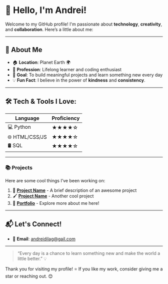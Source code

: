 # 👋 Hello, I'm Andrei! 

Welcome to my GitHub profile! I'm passionate about **technology**, **creativity**, and **collaboration**. Here’s a little about me:

---

## 🌟 About Me

- 🏠 **Location**: Planet Earth 🌍
- 💼 **Profession**: Lifelong learner and coding enthusiast
- 🎯 **Goal**: To build meaningful projects and learn something new every day
- 💡 **Fun Fact**: I believe in the power of **kindness** and **consistency**.

---

## 🛠️ Tech & Tools I Love:

| Language | Proficiency |
|----------|-------------|
| 💻 Python | ★★★★☆      |
| 🌐 HTML/CSS/JS | ★★★★☆ |
| 🛢️ SQL | ★★★★☆       |

---

### 📚 Projects

Here are some cool things I’ve been working on:  
1. 🚀 **[Project Name](#)** - A brief description of an awesome project  
2. 🖌️ **[Project Name](#)** - Another cool project  
3. 💼 **[Portfolio](#)** - Explore more about me here!

---

## 📬 Let's Connect!

- 📧 **Email**: andreidilag@gail.com 

---

> “Every day is a chance to learn something new and make the world a little better.” 💡  

Thank you for visiting my profile! ⭐ If you like my work, consider giving me a star or reaching out. 😊
